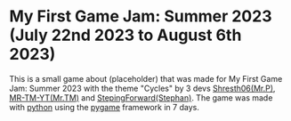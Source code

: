 # My First Game Jam: Summer 2023 (July 22nd 2023 to August 6th 2023)
This is a small game about (placeholder) that was made for My First Game Jam: Summer 2023 with the theme "Cycles" by 3 devs [Shresth06(Mr.P)](https://github.com/shresth06), [MR-TM-YT(Mr.TM)](https://github.com/Mr-TM-YT) and [StepingForward(Stephan)](https://github.com/StepingForward).
The game was made with [python](https://www.python.org/) using the [pygame](https://www.pygame.org/news) framework in 7 days.
